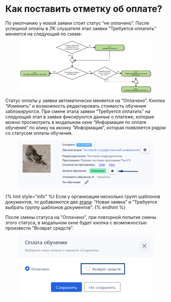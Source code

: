 # Как поставить отметку об оплате?

По умолчанию у новой заявки стоит статус “не оплачено”. После успешной оплаты в ЛК слушателя этап заявки “Требуется оплатить” меняется на следующий по схеме:

&#x20;

<figure><img src="../.gitbook/assets/image (37).png" alt=""><figcaption></figcaption></figure>

Статус оплаты у заявки автоматически меняется на “Оплачено”. Кнопка “Изменить” и возможность редактировать стоимость обучения заблокируются. При смене этапа заявки “Требуется оплатить” на следующий этап в заявке фиксируются данные о платеже, которые можно просмотреть в модальном окне “Информация по оплате обучения” по клику на иконку “Информация”, которая появляется рядом со статусом оплаты обучения.

<figure><img src="../.gitbook/assets/image (38).png" alt=""><figcaption></figcaption></figure>

{% hint style="info" %}
Если у организации несколько групп шаблонов документов, то добавляются два [этапа](../slushateli/zayavki/etapy-raboty-s-zayavkoi.md): “Новая заявка” и “Требуется выбрать группу шаблонов документов”.
{% endhint %}

После смены статуса на "Оплачено", при повторной попытке смены этого статуса, в модальном окне будет кнопка с возможностью произвести "Возврат средств".

<figure><img src="../.gitbook/assets/image (159).png" alt=""><figcaption></figcaption></figure>
